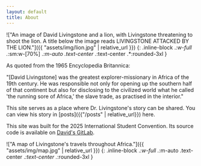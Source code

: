```yaml
---
layout: default
title: About
---
```

!["An image of David Livingstone and a lion, with Livingstone threatening to shoot the lion. A title below the image reads LIVINGSTONE ATTACKED BY THE LION."]({{ "assets/img/lion.jpg" | relative_url }})
{: .inline-block .*:w-full .*:sm:w-[70%] .*:m-auto .text-center .*:text-center .*:rounded-3xl }

As quoted from the 1965 Encyclopedia Britannica:

"[David Livingstone] was the greatest explorer-missionary in Africa of the 19th century. He was responsible not only for opening up the southern half of that continent but also for disclosing to the civilized world what he called 'the running sore of Africa,' the slave trade, as practised in the interior."

This site serves as a place where Dr. Livingstone's story can be shared. You can view his story in [posts]({{"/posts" | relative_url}}) here.

This site was built for the 2025 International Student Convention. Its source code is available on [David's GitLab](https://gitlab.daviddgtnt.xyz/DavidJentes/websitedesign2025).

!["A map of Livingstone's travels throughout Africa."]({{ "assets/img/map.jpg" | relative_url }})
{: .inline-block .*:w-full .*:m-auto .text-center .*:text-center .*:rounded-3xl }